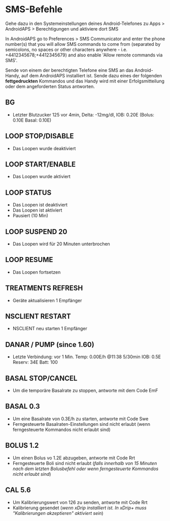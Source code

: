 # SMS-Befehle

Gehe dazu in den Systemeinstellungen deines Android-Telefones zu Apps > AndroidAPS > Berechtigungen und aktiviere dort SMS

In AndroidAPS go to Preferences > SMS Communicator and enter the phone number(s) that you will allow SMS commands to come from (separated by semicolons, no spaces or other characters anywhere - i.e. +4412345678;+4412345679) and also enable 'Allow remote commands via SMS'.

Sende von einem der berechtigten Telefone eine SMS an das Android-Handy, auf dem AndroidAPS installiert ist. Sende dazu eines der folgenden **fettgedruckten** Kommandos und das Handy wird mit einer Erfolgsmitteilung oder dem angeforderten Status antworten.

## BG

- Letzter Blutzucker 125 vor 4min, Delta: -12mg/dl, IOB: 0.20E (Bolus: 0.10E Basal: 0.10E)

## LOOP STOP/DISABLE

- Das Loopen wurde deaktiviert

## LOOP START/ENABLE

- Das Loopen wurde aktiviert

## LOOP STATUS

- Das Loopen ist deaktiviert
- Das Loopen ist aktiviert
- Pausiert (10 Min)

## LOOP SUSPEND 20

- Das Loopen wird für 20 Minuten unterbrochen

## LOOP RESUME

- Das Loopen fortsetzen

## TREATMENTS REFRESH

- Geräte aktualisieren 1 Empfänger

## NSCLIENT RESTART

- NSCLIENT neu starten 1 Empfänger

## DANAR / PUMP (since 1.60)

- Letzte Verbindung: vor 1 Min. Temp: 0.00E/h @11:38 5/30min IOB: 0.5E Reserv: 34E Batt: 100

## BASAL STOP/CANCEL

- Um die temporäre Basalrate zu stoppen, antworte mit dem Code EmF

## BASAL 0.3

- Um eine Basalrate von 0.3E/h zu starten, antworte mit Code Swe
- Ferngesteuerte Basalraten-Einstellungen sind nicht erlaubt (wenn ferngesteuerte Kommandos nicht erlaubt sind)

## BOLUS 1.2

- Um einen Bolus vo 1.2E abzugeben, antworte mit Code Rrt
- Ferngesteuerte Boli sind nicht erlaubt (*falls innerhalb von 15 Minuten nach dem letzten Bolusbefehl oder wenn ferngesteuerte Kommandos nicht erlaubt sind*)

## CAL 5.6

- Um Kalibrierungswert von 126 zu senden, antworte mit Code Rrt
- Kalibrierung gesendet (*wenn xDrip installiert ist. In xDrip+ muss "Kalibrierungen akzeptieren" aktiviert sein*)